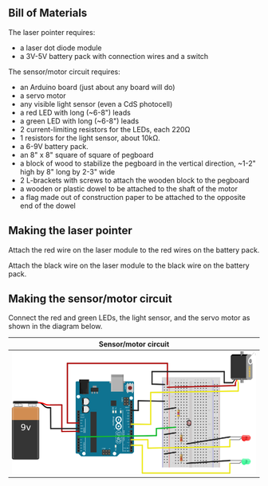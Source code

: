 ## Bill of Materials ##

The laser pointer requires:

* a laser dot diode module
* a 3V-5V battery pack with connection wires and a switch

The sensor/motor circuit requires:

* an Arduino board (just about any board will do)
* a servo motor
* any visible light sensor (even a CdS photocell)
* a red LED with long (~6-8") leads 
* a green LED with long (~6-8") leads 
* 2 current-limiting resistors for the LEDs, each 220Ω
* 1 resistors for the light sensor, about 10kΩ.
* a 6-9V battery pack.
* an 8" x 8" square of  square of pegboard 
* a block of wood to stabilize the pegboard in the vertical direction,
~1-2" high by 8" long by 2-3" wide  
* 2 L-brackets with screws to attach the wooden block to the pegboard
* a wooden or plastic dowel to be attached to the shaft of the motor
* a flag made out of construction paper to be attached to the opposite end of the dowel

## Making the laser pointer ##

Attach the red wire on the laser module to the red wires on the battery pack.

Attach the black wire on the laser module to the black  wire on the battery pack.

## Making the sensor/motor circuit ##

Connect the red and green LEDs, the light sensor, and the servo motor as 
shown in the diagram below.

| Sensor/motor circuit                |
|:-----------------------------------:|
| ![](images/servo_w_leds_bb.svg.png) |

